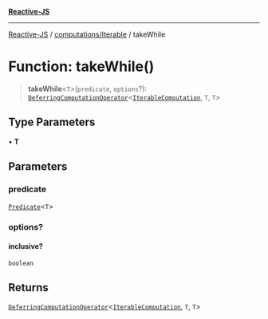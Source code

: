 [**Reactive-JS**](../../../README.md)

***

[Reactive-JS](../../../README.md) / [computations/Iterable](../README.md) / takeWhile

# Function: takeWhile()

> **takeWhile**\<`T`\>(`predicate`, `options`?): [`DeferringComputationOperator`](../../type-aliases/DeferringComputationOperator.md)\<[`IterableComputation`](../interfaces/IterableComputation.md), `T`, `T`\>

## Type Parameters

• **T**

## Parameters

### predicate

[`Predicate`](../../../functions/type-aliases/Predicate.md)\<`T`\>

### options?

#### inclusive?

`boolean`

## Returns

[`DeferringComputationOperator`](../../type-aliases/DeferringComputationOperator.md)\<[`IterableComputation`](../interfaces/IterableComputation.md), `T`, `T`\>

